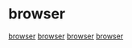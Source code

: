 # browser

[browser](https://github.com/bokub/lyo)
[browser](https://github.com/vercel/next.js)
[browser](https://github.com/opal/opal)
[browser](https://github.com/QQuick/Transcrypt)
